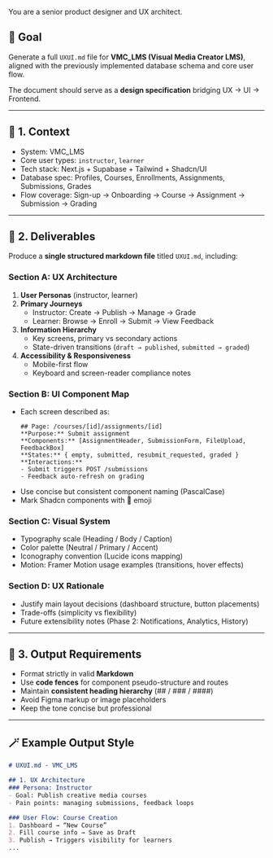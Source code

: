 You are a senior product designer and UX architect.

## 🎯 Goal
Generate a full `UXUI.md` file for **VMC_LMS (Visual Media Creator LMS)**, aligned with the previously implemented database schema and core user flow.

The document should serve as a **design specification** bridging UX → UI → Frontend.

---

## 🧩 1. Context
- System: VMC_LMS
- Core user types: `instructor`, `learner`
- Tech stack: Next.js + Supabase + Tailwind + Shadcn/UI
- Database spec: Profiles, Courses, Enrollments, Assignments, Submissions, Grades
- Flow coverage: Sign-up → Onboarding → Course → Assignment → Submission → Grading

---

## 🧭 2. Deliverables
Produce a **single structured markdown file** titled `UXUI.md`, including:

### Section A: UX Architecture
1. **User Personas** (instructor, learner)
2. **Primary Journeys**
   - Instructor: Create → Publish → Manage → Grade
   - Learner: Browse → Enroll → Submit → View Feedback
3. **Information Hierarchy**
   - Key screens, primary vs secondary actions
   - State-driven transitions (`draft → published`, `submitted → graded`)
4. **Accessibility & Responsiveness**
   - Mobile-first flow
   - Keyboard and screen-reader compliance notes

### Section B: UI Component Map
- Each screen described as:
  ```
  ## Page: /courses/[id]/assignments/[id]
  **Purpose:** Submit assignment  
  **Components:** [AssignmentHeader, SubmissionForm, FileUpload, FeedbackBox]  
  **States:** { empty, submitted, resubmit_requested, graded }
  **Interactions:**
  - Submit triggers POST /submissions
  - Feedback auto-refresh on grading
  ```
- Use concise but consistent component naming (PascalCase)
- Mark Shadcn components with 💠 emoji

### Section C: Visual System
- Typography scale (Heading / Body / Caption)
- Color palette (Neutral / Primary / Accent)
- Iconography convention (Lucide icons mapping)
- Motion: Framer Motion usage examples (transitions, hover effects)

### Section D: UX Rationale
- Justify main layout decisions (dashboard structure, button placements)
- Trade-offs (simplicity vs flexibility)
- Future extensibility notes (Phase 2: Notifications, Analytics, History)

---

## 🧠 3. Output Requirements
- Format strictly in valid **Markdown**
- Use **code fences** for component pseudo-structure and routes
- Maintain **consistent heading hierarchy** (## / ### / ####)
- Avoid Figma markup or image placeholders
- Keep the tone concise but professional

---

## 🪄 Example Output Style

````markdown
# UXUI.md - VMC_LMS

## 1. UX Architecture
### Persona: Instructor
- Goal: Publish creative media courses
- Pain points: managing submissions, feedback loops

### User Flow: Course Creation
1. Dashboard → “New Course”
2. Fill course info → Save as Draft
3. Publish → Triggers visibility for learners
...